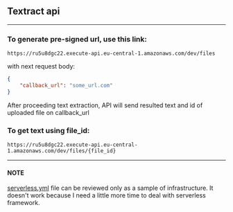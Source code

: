 
## Textract api
___


### To generate pre-signed url, use this link:
```shell
https://ru5u8dgc22.execute-api.eu-central-1.amazonaws.com/dev/files
```
with next request body:
```json
{
    "callback_url": "some_url.com"
}
```
After proceeding text extraction, API will send resulted text and id of uploaded file on callback_url 

### To get text using file_id:
```shell
https://ru5u8dgc22.execute-api.eu-central-1.amazonaws.com/dev/files/{file_id}
```
___

#### NOTE
[serverless.yml](serverless.yml) file can be reviewed only as a sample of infrastructure. It doesn't work because I need a little more time to deal with serverless framework.
